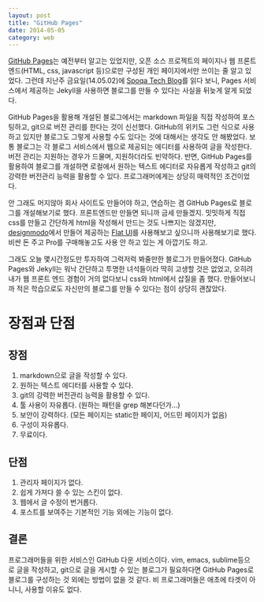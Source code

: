 ```yaml
---
layout: post
title: "GitHub Pages"
date: 2014-05-05
category: web
---
```


 [GitHub Pages](https://pages.github.com/)는 예전부터 알고는 있었지만, 오픈 소스 프로젝트의 페이지나 웹 프론트엔드(HTML, css, javascript 등)으로만 구성된 개인 페이지에서만 쓰이는 줄 알고 있었다. 그런데 지난주 금요일(14.05.02)에 [Spoqa Tech Blog](http://spoqa.github.io/)를 읽다 보니, Pages 서비스에서 제공하는 Jekyll을 사용하면 블로그를 만들 수 있다는 사실을 뒤늦게 알게 되었다.

 GitHub Pages을 활용해 개설된 블로그에서는 markdown 파일을 직접 작성하여 포스팅하고, git으로 버전 관리를 한다는 것이 신선했다. GitHub의 위키도 그런 식으로 사용하고 있지만 블로그도 그렇게 사용할 수도 있다는 것에 대해서는 생각도 안 해봤었다. 보통 블로그는 각 블로그 서비스에서 웹으로 제공되는 에디터를 사용하여 글을 작성한다. 버전 관리는 지원하는 경우가 드물며, 지원하더라도 빈약하다. 반면, GitHub Pages를 활용하여 블로그를 개설하면 로컬에서 원하는 텍스트 에디터로 자유롭게 작성하고 git의 강력한 버전관리 능력을 활용할 수 있다. 프로그래머에게는 상당히 매력적인 조건이었다.

 안 그래도 머지않아 회사 사이트도 만들어야 하고, 연습하는 겸 GitHub Pages로 블로그를 개설해보기로 했다. 프론트엔드만 만들면 되니까 금세 만들겠지. 밋밋하게 직접 css를 만들고 간단하게 html을 작성해서 만드는 것도 나쁘지는 않겠지만, [designmodo](http://designmodo.com/)에서 만들어 제공하는 [Flat UI](http://designmodo.com/flat/)를 사용해보고 싶으니까 사용해보기로 했다. 비싼 돈 주고 Pro를 구매해놓고도 사용 안 하고 있는 게 아깝기도 하고.

 그래도 오늘 몇시간정도만 투자하여 그럭저럭 봐줄만한 블로그가 만들어졌다. GitHub Pages와 Jekyll는 워낙 간단하고 투명한 녀석들이라 딱히 고생할 것은 없었고, 오히려 내가 웹 프론트 엔드 경험이 거의 없다보니 css와 html에서 삽질을 좀 했다. 만들어보니까 적은 학습으로도 자신만의 블로그를 만들 수 있다는 점이 상당히 괜찮았다.

# 장점과 단점
## 장점

1. markdown으로 글을 작성할 수 있다.
2. 원하는 텍스트 에디터를 사용할 수 있다.
3. git의 강력한 버전관리 능력을 활용할 수 있다.
4. 툴 사용이 자유롭다. (원하는 패턴을 grep 해본다던가...)
5. 보안이 강력하다. (모든 페이지는 static한 페이지, 어드민 페이지가 없음)
6. 구성이 자유롭다.
7. 무료이다.

## 단점

1. 관리자 페이지가 없다.
2. 쉽게 가져다 쓸 수 있는 스킨이 없다.
3. 웹에서 글 수정이 번거롭다.
4. 포스트를 보여주는 기본적인 기능 외에는 기능이 없다.

## 결론

 프로그래머들을 위한 서비스인 GitHub 다운 서비스이다. vim, emacs, sublime등으로 글을 작성하고, git으로 글을 게시할 수 있는 블로그가 필요하다면 GitHub Pages로 블로그를 구성하는 것 외에는 방법이 없을 것 같다. 비 프로그래머들은 애초에 타겟이 아니니, 사용할 이유도 없다.
